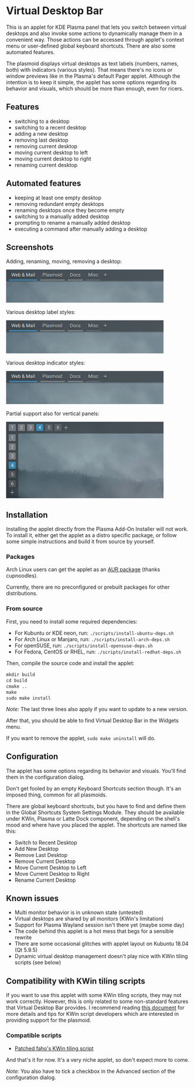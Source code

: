 # Virtual Desktop Bar

This is an applet for KDE Plasma panel that lets you switch between virtual desktops and also invoke some actions to dynamically manage them in a convenient way. Those actions can be accessed through applet's context menu or user-defined global keyboard shortcuts. There are also some automated features.

The plasmoid displays virtual desktops as text labels (numbers, names, both) with indicators (various styles). That means there's no icons or window previews like in the Plasma's default Pager applet. Although the intention is to keep it simple, the applet has some options regarding its behavior and visuals, which should be more than enough, even for ricers.

## Features

* switching to a desktop
* switching to a recent desktop
* adding a new desktop
* removing last desktop
* removing current desktop
* moving current desktop to left
* moving current desktop to right
* renaming current desktop

## Automated features

* keeping at least one empty desktop
* removing redundant empty desktops 
* renaming desktops once they become empty
* switching to a manually added desktop
* prompting to rename a manually added desktop
* executing a command after manually adding a desktop

## Screenshots

Adding, renaming, moving, removing a desktop:

![](screenshots/1.gif)

Various desktop label styles:

![](screenshots/2.gif)

Various desktop indicator styles:

![](screenshots/3.gif)

Partial support also for vertical panels:

![](screenshots/4.png)

## Installation

Installing the applet directly from the Plasma Add-On Installer will not work. To install it, either get the applet as a distro specific package, or follow some simple instructions and build it from source by yourself.

### Packages

Arch Linux users can get the applet as an [AUR package](https://aur.archlinux.org/packages/plasma5-applets-virtual-desktop-bar-git) (thanks cupnoodles).

Currently, there are no preconfigured or prebuilt packages for other distributions.

### From source

First, you need to install some required dependencies:

* For Kubuntu or KDE neon, run: `./scripts/install-ubuntu-deps.sh`
* For Arch Linux or Manjaro, run: `./scripts/install-arch-deps.sh`
* For openSUSE, run: `./scripts/install-opensuse-deps.sh`
* For Fedora, CentOS or RHEL, run: `./scripts/install-redhat-deps.sh`

Then, compile the source code and install the applet:

```
mkdir build
cd build
cmake ..
make
sudo make install
```

_Note:_ The last three lines also apply if you want to update to a new version.

After that, you should be able to find Virtual Desktop Bar in the Widgets menu.

If you want to remove the applet, `sudo make uninstall` will do.

## Configuration

The applet has some options regarding its behavior and visuals. You'll find them in the configuration dialog.

Don't get fooled by an empty Keyboard Shortcuts section though. It's an imposed thing, common for all plasmoids.

There are global keyboard shortcuts, but you have to find and define them in the Global Shortcuts System Settings Module. They should be available under KWin, Plasma or Latte Dock component, depending on the shell's mood and where have you placed the applet. The shortcuts are named like this:
* Switch to Recent Desktop
* Add New Desktop
* Remove Last Desktop
* Remove Current Desktop
* Move Current Desktop to Left
* Move Current Desktop to Right
* Rename Current Desktop

## Known issues

* Multi monitor behavior is in unknown state (untested)
* Virtual desktops are shared by all monitors (KWin's limitation)
* Support for Plasma Wayland session isn't there yet (maybe some day)
* The code behind this applet is a hot mess that begs for a sensible rewrite
* There are some occasional glitches with applet layout on Kubuntu 18.04 (Qt 5.9.5)
* Dynamic virtual desktop management doesn't play nice with KWin tiling scripts (see below)

## Compatibility with KWin tiling scripts

If you want to use this applet with some KWin tiling scripts, they may not work correctly. However, this is only related to some non-standard features that Virtual Desktop Bar provides. I recommend reading [this document](KWIN.md) for more details and tips for KWin script developers which are interested in providing support for the plasmoid.

### Compatible scripts

* [Patched faho's KWin tiling script](https://github.com/wsdfhjxc/kwin-tiling/tree/virtual-desktop-bar)

And that's it for now. It's a very niche applet, so don't expect more to come.

_Note:_ You also have to tick a checkbox in the Advanced section of the configuration dialog.

